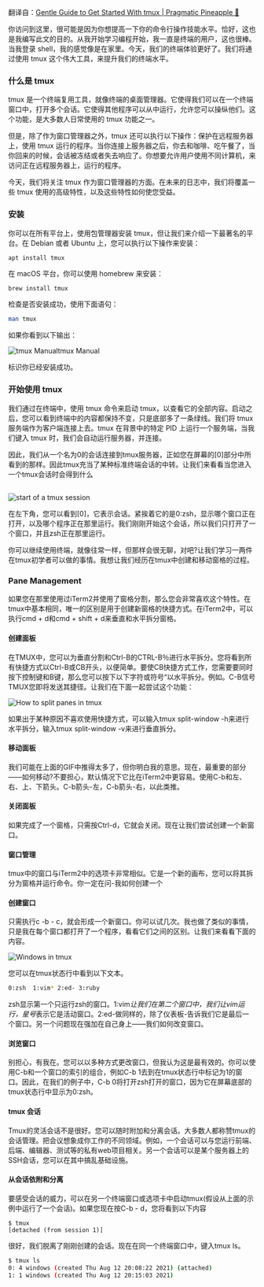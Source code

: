 翻译自：[Gentle Guide to Get Started With tmux | Pragmatic Pineapple 🍍](https://pragmaticpineapple.com/gentle-guide-to-get-started-with-tmux/)



你访问到这里，很可能是因为你想提高一下你的命令行操作技能水平。恰好，这也是我编写此文的目的。从我开始学习编程开始，我一直是终端的用户，这也很棒。当我登录 shell，我的感觉像是在家里。今天，我们的终端体验更好了。我们将通过使用 tmux 这个伟大工具，来提升我们的终端水平。



### 什么是  tmux



tmux 是一个终端复用工具，就像终端的桌面管理器。它使得我们可以在一个终端窗口中，打开多个会话。它使得其他程序可以从中运行，允许您可以操纵他们。这个功能，是大多数人日常使用的 tmux 功能之一。



但是，除了作为窗口管理器之外，tmux 还可以执行以下操作：保护在远程服务器上，使用 tmux 运行的程序。当你连接上服务器之后，你去和咖啡、吃午餐了，当你回来的时候，会话被冻结或者失去响应了。你想要允许用户使用不同计算机，来访问正在远程服务器上，运行的程序。



今天，我们将关注 tmux 作为窗口管理器的方面。在未来的日志中，我们将覆盖一些 tmux 使用的高级特性，以及这些特性如何使您受益。



### 安装



你可以在所有平台上，使用包管理器安装 tmux，但让我们来介绍一下最著名的平台。在 Debian 或者 Ubuntu 上，您可以执行以下操作来安装：



```
apt install tmux
```



在 macOS 平台，你可以使用 homebrew 来安装：

```bash
brew install tmux
```

检查是否安装成功，使用下面语句：

```bash
man tmux
```

如果你看到以下输出：

![tmux Manual](https://pragmaticpineapple.com/static/ae6a05c1f9c95c209fb3832546f20767/fcda8/tmux-manual.png)tmux Manual



标识你已经安装成功。



### 开始使用 tmux

我们通过在终端中，使用 tmux 命令来启动 tmux，以查看它的全部内容。启动之后，您可以看到终端中的内容都保持不变，只是底部多了一条绿线。我们将 tmux 服务端作为客户端连接上去。tmux 在背景中的特定 PID 上运行一个服务端，当我们键入 tmux 时，我们会自动运行服务器，并连接。



因此，我们从一个名为0的会话连接到tmux服务器，正如您在屏幕的[0]部分中所看到的那样。因此tmux充当了某种标准终端会话的中转。让我们来看看当您进入一个tmux会话时会得到什么

## 



![start of a tmux session](https://pragmaticpineapple.com/static/e4c73d188da821d90805be205502967a/fcda8/tmux-start.png)



在左下角，您可以看到[0]，它表示会话。紧挨着它的是0:zsh，显示哪个窗口正在打开，以及哪个程序正在那里运行。我们刚刚开始这个会话，所以我们只打开了一个窗口，并且zsh正在那里运行。



你可以继续使用终端，就像往常一样，但那样会很无聊，对吧?让我们学习一两件在tmux初学者可以做的事情。我想让我们经历在tmux中创建和移动窗格的过程。



### Pane Management



如果您在那里使用过iTerm2并使用了窗格分割，那么您会非常喜欢这个特性。在tmux中基本相同，唯一的区别是用于创建新窗格的快捷方式。在iTerm2中，可以执行cmd + d和cmd + shift + d来垂直和水平拆分窗格。



#### 创建面板



在TMUX中，您可以为垂直分割和Ctrl-B的CTRL-B％进行水平拆分。您将看到所有快捷方式以Ctrl-B或CB开头，以便简单。要使CB快捷方式工作，您需要要同时按下控制键和B键，那么您可以按下以下字符或符号“以水平拆分。例如。C-B信号TMUX您即将发送其捷径。让我们在下面一起尝试这个功能：



![How to split panes in tmux](https://pragmaticpineapple.com/fe551e859dcc211d440b0ea4faa4b7e6/tmux-splitting-panes.gif)



如果出于某种原因不喜欢使用快捷方式，可以输入tmux split-window -h来进行水平拆分，输入tmux split-window -v来进行垂直拆分。



#### 移动面板



我们可能在上面的GIF中推得太多了，但你明白我的意思。现在，最重要的部分——如何移动?不要担心，默认情况下它比在iTerm2中更容易。使用C-b和左、右、上、下箭头。C-b箭头-左，C-b箭头-右，以此类推。



#### 关闭面板

如果完成了一个窗格，只需按Ctrl-d，它就会关闭。现在让我们尝试创建一个新窗口。



#### 窗口管理



tmux中的窗口与iTerm2中的选项卡非常相似。它是一个新的画布，您可以将其拆分为窗格并运行命令。你一定在问-我如何创建一个



#### 创建窗口



只需执行c -b - c，就会形成一个新窗口。你可以试几次。我也做了类似的事情，只是我在每个窗口都打开了一个程序，看看它们之间的区别。让我们来看看下面的内容。



![Windows in tmux](https://pragmaticpineapple.com/static/6eacae7511103447913570a212b5a361/fcda8/tmux-windows.png)



您可以在tmux状态行中看到以下文本。

```bash
0:zsh  1:vim* 2:ed- 3:ruby
```



zsh显示第一个只运行zsh的窗口。1:vim*让我们在第二个窗口中，我们让vim运行，星号*表示它是活动窗口。2:ed-做同样的，除了仪表板-告诉我们它是最后一个窗口。另一个问题现在强加在自己身上——我们如何改变窗口。



#### 浏览窗口



别担心，有我在。您可以以多种方式更改窗口，但我认为这是最有效的。你可以使用C-b和一个窗口的索引的组合，例如C-b 1去到在tmux状态行中标记为1的窗口。因此，在我们的例子中，C-b 0将打开zsh打开的窗口，因为它在屏幕底部的tmux状态行中显示为0:zsh。



#### tmux 会话



Tmux的灵活会话不是很好。您可以随时附加和分离会话。大多数人都称赞tmux的会话管理。把会议想象成你工作的不同领域。例如，一个会话可以与您运行前端、后端、编辑器、测试等的私有web项目相关。另一个会话可以是某个服务器上的SSH会话，您可以在其中搞乱基础设施。



#### 从会话依附和分离



要感受会话的威力，可以在另一个终端窗口或选项卡中启动tmux(假设从上面的示例中运行了一个会话)。如果您现在按C-b - d，您将看到以下内容



```
$ tmux
[detached (from session 1)]
```



很好，我们脱离了刚刚创建的会话。现在在同一个终端窗口中，键入tmux ls。



```bash
$ tmux ls
0: 4 windows (created Thu Aug 12 20:08:22 2021) (attached)
1: 1 windows (created Thu Aug 12 20:15:03 2021)
```





